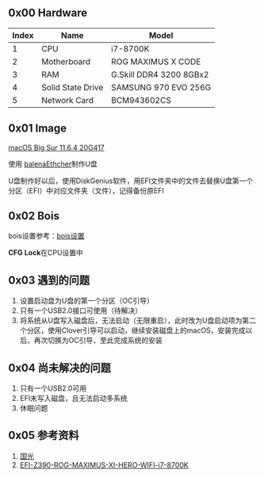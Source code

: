 ## 0x00 Hardware
| Index | Name              | Model                   |
| ----- | ----------------- | ----------------------- |
| 1     | CPU               | i7-8700K                |
| 2     | Motherboard       | ROG MAXIMUS X CODE      |
| 3     | RAM               | G.Skill DDR4 3200 8GBx2 |
| 4     | Solid State Drive | SAMSUNG 970 EVO 256G    |
| 5     | Network Card      | BCM943602CS             |

## 0x01 Image

[macOS Big Sur 11.6.4 20G417](https://mp.weixin.qq.com/s/vqoyCM69cToEJNc4ul4DKQ)

使用 [balenaEthcher](https://www.balena.io/etcher)制作U盘

U盘制作好以后，使用DiskGenius软件，用EFI文件夹中的文件去替换U盘第一个分区（EFI）中对应文件夹（文件），记得备份原EFI

## 0x02 Bois

bois设置参考：[bois设置](https://apple.sqlsec.com/3-%E5%87%86%E5%A4%87%E5%B7%A5%E4%BD%9C/3-1.html#reloaded)

**CFG Lock**在CPU设置中

## 0x03 遇到的问题

1. 设置启动盘为U盘的第一个分区（OC引导）
2. 只有一个USB2.0接口可使用（待解决）
3. 将系统从U盘写入磁盘后，无法启动（无限重启），此时改为U盘启动项为第二个分区，使用Clover引导可以启动，继续安装磁盘上的macOS，安装完成以后，再次切换为OC引导，至此完成系统的安装

## 0x04 尚未解决的问题

1. 只有一个USB2.0可用
2. EFI未写入磁盘，且无法启动多系统
3. 休眠问题

## 0x05 参考资料

1. [国光](https://apple.sqlsec.com/)
2. [EFI-Z390-ROG-MAXIMUS-XI-HERO-WIFI-i7-8700K](https://github.com/ttdevs/EFI-Z390-ROG-MAXIMUS-XI-HERO-WIFI-i7-8700K)
